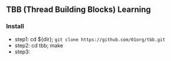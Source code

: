 ## TBB (Thread Building Blocks) Learning

### Install

+ step1: cd ${dir}; `git clone https://github.com/01org/tbb.git`
+ step2: cd tbb; make
+ step3: 
